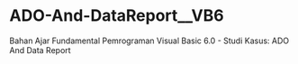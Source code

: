 # ADO-And-DataReport__VB6
Bahan Ajar Fundamental Pemrograman Visual Basic 6.0 - Studi Kasus: ADO And Data Report
